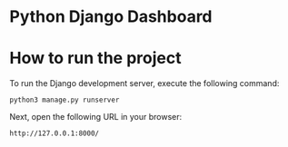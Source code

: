 # Python Django Dashboard

# How to run the project

To run the Django development server, execute the following command:

`python3 manage.py runserver`

Next, open the following URL in your browser:

`http://127.0.0.1:8000/`
